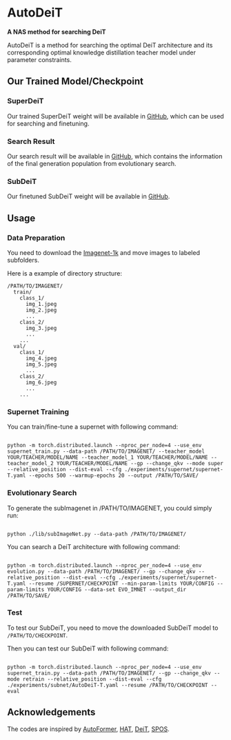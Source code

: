# AutoDeiT

**A NAS method for searching DeiT**

AutoDeiT is a method for searching the optimal DeiT architecture and its corresponding optimal knowledge distillation teacher model under parameter constraints.

## Our Trained Model/Checkpoint

### SuperDeiT

Our trained SuperDeiT weight will be available in [GitHub](https://github.com/NASdn6hyc8/AutoDeiT/releases/download/model/superDeiT.pth), which can be used for searching and finetuning.

### Search Result

Our search result will be available in [GitHub](https://github.com/NASdn6hyc8/AutoDeiT/releases/download/model/checkpoint-20.pth.tar), which contains the information of the final generation population from evolutionary search.

### SubDeiT

Our finetuned SubDeiT weight will be available in [GitHub](https://github.com/NASdn6hyc8/AutoDeiT/releases/download/model/subDeiT.pth).

## Usage

### Data Preparation

You need to download the [Imagenet-1k](http://www.image-net.org/) and move images to labeled subfolders.

Here is a example of directory structure:

```
/PATH/TO/IMAGENET/
  train/
    class_1/
      img_1.jpeg
      img_2.jpeg
      ...
    class_2/
      img_3.jpeg
      ...
    ...
  val/
    class_1/
      img_4.jpeg
      img_5.jpeg
      ...
    class_2/
      img_6.jpeg
      ...
    ...
```
### Supernet Training
You can train/fine-tune a supernet with following command:

```bulidoutcfg

python -m torch.distributed.launch --nproc_per_node=4 --use_env supernet_train.py --data-path /PATH/TO/IMAGENET/ --teacher_model YOUR/TEACHER/MODEL/NAME --teacher_model_1 YOUR/TEACHER/MODEL/NAME --teacher_model_2 YOUR/TEACHER/MODEL/NAME --gp --change_qkv --mode super --relative_position --dist-eval --cfg ./experiments/supernet/supernet-T.yaml --epochs 500 --warmup-epochs 20 --output /PATH/TO/SAVE/

```

### Evolutionary Search
To generate the subImagenet in /PATH/TO/IMAGENET, you could simply run:
```bulidoutcfg

python ./lib/subImageNet.py --data-path /PATH/TO/IMAGENET/

```

You can search a DeiT architecture with following command:
```bulidoutcfg

python -m torch.distributed.launch --nproc_per_node=4 --use_env evolution.py --data-path /PATH/TO/IMAGENET/ --gp --change_qkv --relative_position --dist-eval --cfg ./experiments/supernet/supernet-T.yaml --resume /SUPERNET/CHECKPOINT --min-param-limits YOUR/CONFIG --param-limits YOUR/CONFIG --data-set EVO_IMNET --output_dir /PATH/TO/SAVE/

```

### Test

To test our SubDeiT, you need to move the downloaded SubDeiT model to `/PATH/TO/CHECKPOINT`.

Then you can test our SubDeiT with following command:
```bulidoutcfg

python -m torch.distributed.launch --nproc_per_node=4 --use_env supernet_train.py --data-path /PATH/TO/IMAGENET/ --gp --change_qkv --mode retrain --relative_position --dist-eval --cfg ./experiments/subnet/AutoDeiT-T.yaml --resume /PATH/TO/CHECKPOINT --eval

```

## Acknowledgements

The codes are inspired by [AutoFormer](https://github.com/microsoft/Cream/tree/main/AutoFormer), [HAT](https://github.com/mit-han-lab/hardware-aware-transformers), [DeiT](https://github.com/facebookresearch/deit), [SPOS](https://github.com/megvii-model/SinglePathOneShot).

